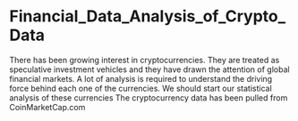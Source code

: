 # Financial_Data_Analysis_of_Crypto_Data

There has been growing interest in cryptocurrencies. They are treated as speculative investment vehicles and they have drawn the attention of global financial markets. A lot of analysis is required to understand the driving force behind each one of the currencies. We should start our statistical analysis of these currencies The cryptocurrency data has been pulled from CoinMarketCap.com

